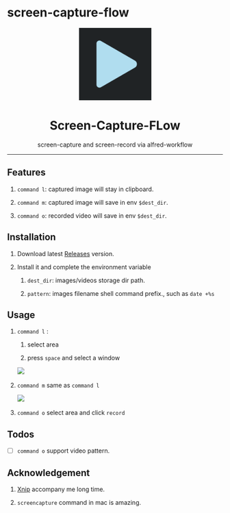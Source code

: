 # screen-capture-flow

<p align="center"><img title="" src="assets/2022-03-18-10-49-21-image.png" alt="" width="169" ></p>

<h1 align="center">Screen-Capture-FLow</h1>
<div align="center">screen-capture and screen-record via alfred-workflow</div>

---

## Features

1. `command l`: captured image will stay in clipboard.

2. `command m`: captured image will save in env `$dest_dir`.

3. `command o`: recorded video will save in env `$dest_dir`.

## Installation

1. Download latest [Releases](https://github.com/o98k-ok/screen-capture-flow/releases) version.

2. Install it and complete the environment variable

   1. `dest_dir`: images/videos storage dir path.

   2. `pattern`: images filename shell command prefix., such as `date +%s`

## Usage

1. `command l` :

   1. select area

   2. press `space` and select a window

   ![](assets/command-l.gif)

2. `command m` same as `command l`

   ![](assets/command-m.gif)

3. `command o` select area and click `record`

## Todos

- [ ] `command o` support video pattern.

## Acknowledgement

1. [Xnip](https://xnipapp.com/) accompany me long time.

2. `screencapture` command in mac is amazing.
